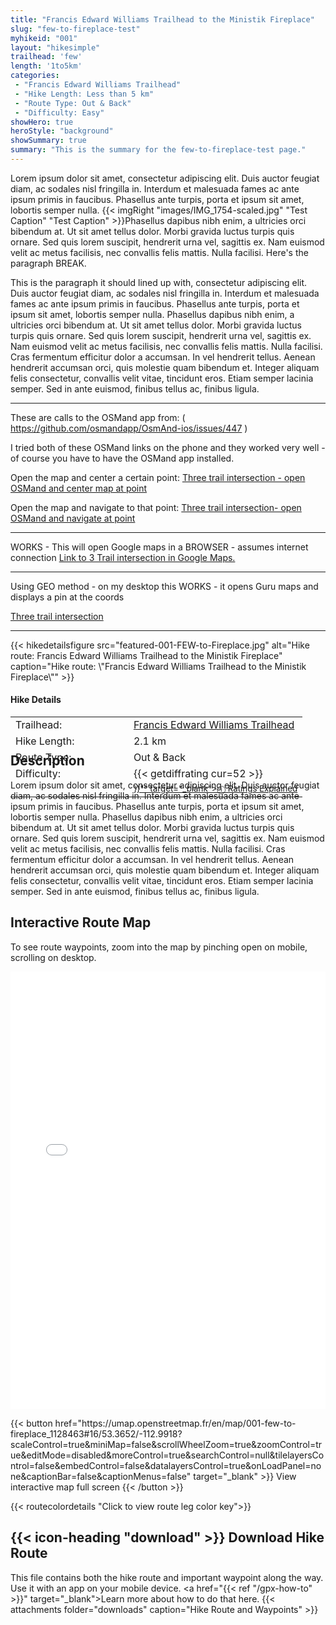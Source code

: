 ```yaml
---
title: "Francis Edward Williams Trailhead to the Ministik Fireplace"
slug: "few-to-fireplace-test"
myhikeid: "001"
layout: "hikesimple"
trailhead: 'few'
length: '1to5km'
categories:
 - "Francis Edward Williams Trailhead"
 - "Hike Length: Less than 5 km"
 - "Route Type: Out & Back"
 - "Difficulty: Easy"
showHero: true
heroStyle: "background"
showSummary: true
summary: "This is the summary for the few-to-fireplace-test page."
---
```


Lorem ipsum dolor sit amet, consectetur adipiscing elit. Duis auctor feugiat diam, ac sodales nisl fringilla in. Interdum et malesuada fames ac ante ipsum primis in faucibus. Phasellus ante turpis, porta et ipsum sit amet, lobortis semper nulla. {{< imgRight "images/IMG_1754-scaled.jpg" "Test Caption" "Test Caption" >}}Phasellus dapibus nibh enim, a ultricies orci bibendum at. Ut sit amet tellus dolor. Morbi gravida luctus turpis quis ornare. Sed quis lorem suscipit, hendrerit urna vel, sagittis ex. Nam euismod velit ac metus facilisis, nec convallis felis mattis. Nulla facilisi. Here's the paragraph BREAK.


This is the paragraph it should lined up with, consectetur adipiscing elit. Duis auctor feugiat diam, ac sodales nisl fringilla in. Interdum et malesuada fames ac ante ipsum primis in faucibus. Phasellus ante turpis, porta et ipsum sit amet, lobortis semper nulla. Phasellus dapibus nibh enim, a ultricies orci bibendum at. Ut sit amet tellus dolor. Morbi gravida luctus turpis quis ornare. Sed quis lorem suscipit, hendrerit urna vel, sagittis ex. Nam euismod velit ac metus facilisis, nec convallis felis mattis. Nulla facilisi. Cras fermentum efficitur dolor a accumsan. In vel hendrerit tellus. Aenean hendrerit accumsan orci, quis molestie quam bibendum et. Integer aliquam felis consectetur, convallis velit vitae, tincidunt eros. Etiam semper lacinia semper. Sed in ante euismod, finibus tellus ac, finibus ligula.

***
These are calls to the OSMand app from: ( https://github.com/osmandapp/OsmAnd-ios/issues/447 )

I tried both of these OSMand links on the phone and they worked very well - of course you have to have the OSMand app installed.

Open the map and center a certain point:
[Three trail intersection - open OSMand and center map at point ](osmandmaps://?lat=53.300941&lon=-113.044413&z=14&title=Three+Trail+Intersection`)


Open the map and navigate to that point:
[Three trail intersection-  open OSMand and navigate at point ](osmandmaps://navigate?lat=53.300941&lon=-113.044413&z=14&title=Three+Trail+Intersection`)


***
WORKS - This will open Google maps in a BROWSER - assumes internet connection
<a href="https://www.google.com/maps/search/?api=1&query=53.300941%2C-113.044413">Link to 3 Trail intersection in Google Maps.</a>

***
Using GEO method - on my desktop this WORKS - it opens Guru maps and displays a pin at the coords

[Three trail intersection](geo:53.300941,-113.044413)
***
<div class="flex flex-col text-surface shadow-secondary-1 dark:bg-surface-dark dark:text-white max-w-max lg:flex-row h-auto" style=margin-bottom:-100px;>
{{< hikedetailsfigure 
    src="featured-001-FEW-to-Fireplace.jpg"
    alt="Hike route: Francis Edward Williams Trailhead to the Ministik Fireplace"
    caption="Hike route: \"Francis Edward Williams Trailhead to the Ministik Fireplace\""
>}}
  <div class="flex flex-col justify-start pl-5 lg:w-1/2 sm:pb-7">
    <h4 class="text-xl font-large mt-4">Hike Details</h4>
      <table width=100% class="w-full">
      <tbody>
        <tr>
          <td valign="top" width="40%" class="my-4 text-base">Trailhead:</td>
          <td valign="top" style="padding-left: 10px;" class="my-4 text-base"><a href="/trailheads/few/" target="_blank">Francis Edward Williams Trailhead</a></td>
        </tr>
        <tr>
          <td valign="top" width="40%" class="my-4 text-base">Hike Length:</td>
          <td valign="top" style="padding-left: 10px;" class="my-4 text-base">2.1 km</td>
        </tr>
        <tr>
          <td valign="top" width="40%" class="mb-2 text-base">Route Type:</td>
          <td valign="top" style="padding-left: 10px;" class="mb-2 text-base">Out & Back</td>
        </tr>
        <tr>
          <td valign="top" width="40%" class="mb-2 text-base" rowspan="2">Difficulty:</td>
          <td valign="top" style="padding-left: 10px;" class="text-base">{{< getdiffrating cur=52 >}}</td>
        </tr>
        <tr>
        <td valign="top" style="padding-left: 10px;" class="mb-2 text-base"><sup><a href="{{< ref "/ratingsexplained" >}}"" target="_blank">&#9432; Ratings Explained</a></sup></td>
        </tr>
      </tbody>
      </table>
    </p>
  </div>
</div>


## Description
Lorem ipsum dolor sit amet, consectetur adipiscing elit. Duis auctor feugiat diam, ac sodales nisl fringilla in. Interdum et malesuada fames ac ante ipsum primis in faucibus. Phasellus ante turpis, porta et ipsum sit amet, lobortis semper nulla. Phasellus dapibus nibh enim, a ultricies orci bibendum at. Ut sit amet tellus dolor. Morbi gravida luctus turpis quis ornare. Sed quis lorem suscipit, hendrerit urna vel, sagittis ex. Nam euismod velit ac metus facilisis, nec convallis felis mattis. Nulla facilisi. Cras fermentum efficitur dolor a accumsan. In vel hendrerit tellus. Aenean hendrerit accumsan orci, quis molestie quam bibendum et. Integer aliquam felis consectetur, convallis velit vitae, tincidunt eros. Etiam semper lacinia semper. Sed in ante euismod, finibus tellus ac, finibus ligula.

## Interactive Route Map
To see route waypoints, zoom into the map by pinching open on mobile, scrolling on desktop.

<iframe width="100%" height="700px" frameborder="0" src="//umap.openstreetmap.fr/en/map/001-few-to-fireplace_1128463#16/53.3652/-112.9918?scaleControl=true&miniMap=false&scrollWheelZoom=true&zoomControl=true&editMode=disabled&moreControl=true&searchControl=null&tilelayersControl=false&embedControl=false&datalayersControl=true&onLoadPanel=none&captionBar=false&captionMenus=false"></iframe>
<div class="flex justify-center items-center"><p>
{{< button href="https://umap.openstreetmap.fr/en/map/001-few-to-fireplace_1128463#16/53.3652/-112.9918?scaleControl=true&miniMap=false&scrollWheelZoom=true&zoomControl=true&editMode=disabled&moreControl=true&searchControl=null&tilelayersControl=false&embedControl=false&datalayersControl=true&onLoadPanel=none&captionBar=false&captionMenus=false" target="_blank" >}}
View interactive map full screen 
{{< /button >}}</p></div>
{{< routecolordetails "Click to view route leg color key">}}

## {{< icon-heading "download" >}} Download Hike Route 

This file contains both the hike route and important waypoint along the way. Use it with an app on your mobile device. <a href="{{< ref "/gpx-how-to" >}}" target="_blank">Learn more about how to do that here.</a>
{{< attachments folder="downloads" caption="Hike Route and Waypoints" >}}

